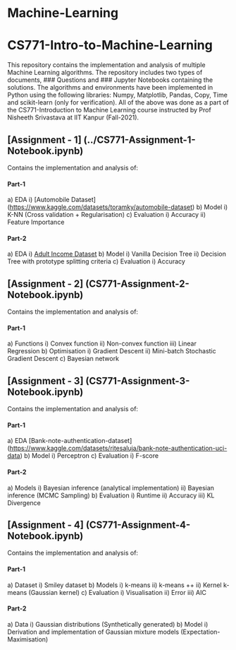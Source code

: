 # Machine-Learning

# CS771-Intro-to-Machine-Learning

This repository contains the implementation and analysis of multiple Machine Learning algorithms. The repository includes two types of documents, ### Questions and ### Jupyter Notebooks containing the solutions. The algorithms and environments have been implemented in Python using the following libraries: Numpy, Matplotlib, Pandas, Copy, Time and scikit-learn (only for verification). All of the above was done as a part of the CS771-Introduction to Machine Learning course instructed by Prof Nisheeth Srivastava at IIT Kanpur (Fall-2021). 

## [Assignment - 1] (../CS771-Assignment-1-Notebook.ipynb)

Contains the implementation and analysis of:

#### Part-1
a) EDA
	i) [Automobile Dataset] (https://www.kaggle.com/datasets/toramky/automobile-dataset)
b)  Model
	i) K-NN (Cross validation + Regularisation) 
c) Evaluation
	i) Accuracy
	ii) Feature Importance

#### Part-2
a) EDA
	i) [Adult Income Dataset](https://www.kaggle.com/datasets/wenruliu/adult-income-dataset)
b)  Model
	i) Vanilla Decision Tree 
	ii) Decision Tree with prototype splitting criteria 
c) Evaluation
	i) Accuracy

## [Assignment - 2] (CS771-Assignment-2-Notebook.ipynb)

Contains the implementation and analysis of:

#### Part-1
a) Functions
	i) Convex function
	ii) Non-convex function
	iii) Linear Regression
b) Optimisation
	i) Gradient Descent
	ii) Mini-batch Stochastic Gradient Descent
c) Bayesian network

## [Assignment - 3] (CS771-Assignment-3-Notebook.ipynb)

Contains the implementation and analysis of:

#### Part-1
a) EDA
	[Bank-note-authentication-dataset]
(https://www.kaggle.com/datasets/ritesaluja/bank-note-authentication-uci-data)
b) Model
	i) Perceptron
c) Evaluation
	i) F-score

#### Part-2
a) Models
	i) Bayesian inference (analytical implementation)
	ii) Bayesian inference (MCMC Sampling)
b) Evaluation
	i) Runtime
	ii) Accuracy
	iii) KL Divergence

## [Assignment - 4] (CS771-Assignment-4-Notebook.ipynb) 

Contains the implementation and analysis of:

#### Part-1
a) Dataset
	i) Smiley dataset
b) Models
	i) k-means
	ii) k-means ++
	ii) Kernel k-means (Gaussian kernel)
c) Evaluation
	i) Visualisation
	ii) Error
	iii) AIC

#### Part-2
a) Data
	i) Gaussian distributions (Synthetically generated)
b) Model 
	i) Derivation and implementation of Gaussian mixture models (Expectation-Maximisation)



